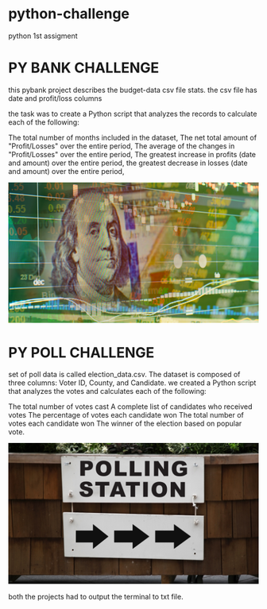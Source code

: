 # python-challenge
python 1st assigment 
# PY BANK CHALLENGE

this pybank project describes the budget-data csv file stats. 
the csv file has date and profit/loss columns

the task was to create a Python script that analyzes the records to calculate each of the following:

The total number of months included in the dataset,
The net total amount of "Profit/Losses" over the entire period,
The average of the changes in "Profit/Losses" over the entire period,
The greatest increase in profits (date and amount) over the entire period,
the greatest decrease in losses (date and amount) over the entire period,

![agreatpybankimage](https://github.com/kameswari609/python-challenge/blob/master/revenue-per-lead.png)

# PY POLL CHALLENGE
set of poll data is called election_data.csv. The dataset is composed of three columns: Voter ID, County, and Candidate. 
we created a Python script that analyzes the votes and calculates each of the following:


The total number of votes cast
A complete list of candidates who received votes
The percentage of votes each candidate won
The total number of votes each candidate won
The winner of the election based on popular vote.

![agreatpypollimage](https://github.com/kameswari609/python-challenge/blob/master/Vote_counting.png)

both the projects had to output the terminal to txt file.

